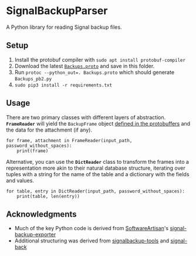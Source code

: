 # SignalBackupParser
A Python library for reading Signal backup files.

## Setup
1. Install the protobuf compiler with `sudo apt install protobuf-compiler`
1. Download the latest [`Backups.proto`](https://github.com/signalapp/Signal-Android/blob/master/app/src/main/proto/Backups.proto) and save in this folder.
1. Run `protoc --python_out=. Backups.proto` which should generate `Backups_pb2.py`
1. `sudo pip3 install -r requirements.txt`

## Usage
There are two primary classes with different layers of abstraction. **`FrameReader`** will yield the `BackupFrame` object [defined in the protobuffers](https://github.com/signalapp/Signal-Android/blob/main/app/src/main/proto/Backups.proto#L72) and the data for the attachment (if any).

    for frame, attachment in FrameReader(input_path, password_without_spaces):
        print(frame)

Alternative, you can use the **`DictReader`** class to transform the frames into a representation more akin to their natural database structure, iterating over tuples with a string for the name of the table and a dictionary with the fields and values.

    for table, entry in DictReader(input_path, password_without_spaces):
        print(table, len(entry))


## Acknowledgments
 * Much of the key Python code is derived from [SoftwareArtisan](https://github.com/SoftwareArtisan)'s [signal-backup-exporter](https://github.com/SoftwareArtisan/signal-backup-exporter/blob/master/signal_backup_exporter.py)
 * Additional structuring was derived from [signalbackup-tools](https://github.com/bepaald/signalbackup-tools/blob/757966081627c6c99922a21f953d0f770de4c140/sqlcipherdecryptor/sqlcipherdecryptor.h) and [signal-back](https://github.com/xeals/signal-back/blob/7b9bc2112afa24316da1e2c515e067f69f91d5c4/types/backup.go#L328)
